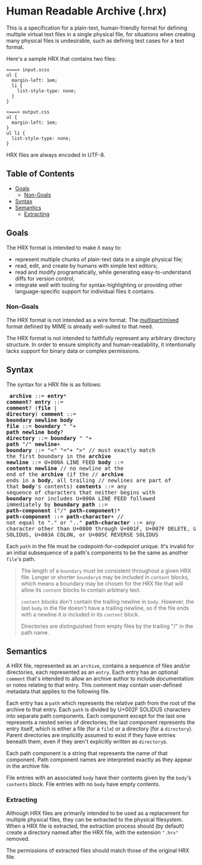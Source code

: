 # Human Readable Archive (.hrx)

This is a specification for a plain-text, human-friendly format for defining
multiple virtual text files in a single physical file, for situations when
creating many physical files is undesirable, such as defining test cases for a
text format.

Here's a sample HRX that contains two files:

```hrx
<===> input.scss
ul {
  margin-left: 1em;
  li {
    list-style-type: none;
  }
}

<===> output.css
ul {
  margin-left: 1em;
}
ul li {
  list-style-type: none;
}
```

HRX files are always encoded in UTF-8.

## Table of Contents

* [Goals](#goals)
  * [Non-Goals](#non-goals)
* [Syntax](#syntax)
* [Semantics](#semantics)
  * [Extracting](#extracting)

## Goals

The HRX format is intended to make it easy to:

* represent multiple chunks of plain-text data in a single physical file;
* read, edit, and create by humans with simple text editors;
* read and modify programatically, while generating easy-to-understand diffs for
  version control;
* integrate well with tooling for syntax-highlighting or providing other
  language-specific support for individual files it contains.

### Non-Goals

The HRX format is not intended as a wire format. The [multipart/mixed][] format
defined by MIME is already well-suited to that need.

[multipart/mixed]: https://www.w3.org/Protocols/rfc1341/7_2_Multipart.html

The HRX format is not intended to faithfully represent any arbitrary directory
structure. In order to ensure simplicity and human-readability, it intentionally
lacks support for binary data or complex permissions.

## Syntax

The syntax for a HRX file is as follows:

<x><pre>
**archive**        ::= **entry*** **comment**?
&#32;
**entry**          ::= **comment**? (**file** | **directory**)
**comment**        ::= **boundary** **newline** **body**
**file**           ::= **boundary** " "+ **path** **newline** **body**?
**directory**      ::= **boundary** " "+ **path** "/" **newline**+
**boundary**       ::= "<" "="+ ">" // must exactly match the first boundary in the **archive**
**newline**        ::= U+000A LINE FEED
**body**           ::= **contents** **newline** // no newline at the end of the **archive** (if the
&#32;                                           // **archive** ends in a **body**, all trailing
&#32;                                           // newlines are part of that **body**'s contents)
**contents**       ::= any sequence of characters that neither begins with **boundary** nor
&#32;                  includes U+000A LINE FEED followed immediately by **boundary**
&#32;
**path**           ::= **path-component** ("/" **path-component**)*
**path-component** ::= **path-character**+ // not equal to "." or ".."
**path-character** ::= any character other than U+0000 through U+001F, U+007F DELETE, U+002F 
&#32;                  SOLIDUS, U+003A COLON, or U+005C REVERSE SOLIDUS
</pre></x>

Each `path` in the file must be codepoint-for-codepoint unique. It's invalid for
an initial subsequence of a path's components to be the same as another `file`'s
path.

> The length of a `boundary` must be consistent throughout a given HRX file.
> Longer or shorter `boundary`s may be included in `content` blocks, which means
> a boundary may be chosen for the HRX file that will allow its `content` blocks
> to contain arbitrary text.
>
> `content` blocks don't contain the trailing newline in `body`. However, the
> last `body` in the file doesn't have a trailing newline, so if the file ends
> with a newline it *is* included in its `content` block.
>
> Directories are distinguished from empty files by the trailing "/" in the path
> name.

## Semantics

A HRX file, represented as an `archive`, contains a sequence of files and/or
directories, each represented as an `entry`. Each entry has an optional
`comment` that's intended to allow an archive author to include documentation or
notes relating to that entry. This comment may contain user-defined metadata
that applies to the following file.

Each entry has a `path` which represents the relative path from the root of the
archive to that entry. Each `path` is divided by U+002F SOLIDUS characters into
separate path components. Each component except for the last one represents a
nested series of directories; the last component represents the entry itself,
which is either a file (for a `file`) or a directory (for a `directory`). Parent
directories are implicitly assumed to exist if they have entries beneath them,
even if they aren't explicitly written as `directory`s.

Each path component is a string that represents the name of that component. Path
component names are interpreted exactly as they appear in the archive file.

File entries with an associated `body` have their contents given by the `body`'s
`contents` block. File entries with no `body` have empty contents.

### Extracting

Although HRX files are primarily intended to be used as a replacement for
multiple physical files, they can be extracted to the physical filesystem. When
a HRX file is extracted, the extraction process should (by default) create a
directory named after the HRX file, with the extension `".hrx"` removed.

The permissions of extracted files should match those of the original HRX file.

